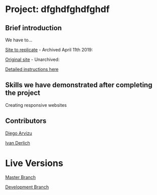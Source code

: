 # Project: dfghdfghdfghdf

## Brief introduction

We have to...

[Site to replicate](https://web.archive.org/web/20190411210408/https://thenextweb.com/) - Archived April 11th 2019:

[Original site](https://thenextweb.com/) - Unarchived:

[Detailed instructions here](https://www.theodinproject.com/courses/html5-and-css3/lessons/building-with-responsive-design)

## Skills we have demonstrated after completing the project

Creating responsive websites

## Contributors

[Diego Arvizu](https://github.com/diegoarvz4)

[Ivan Derlich](https://github.com/IvanDerlich)

# Live Versions

[Master Branch](https://ivanderlich.github.io/TheNextWeb/)

[Development Branch]()



